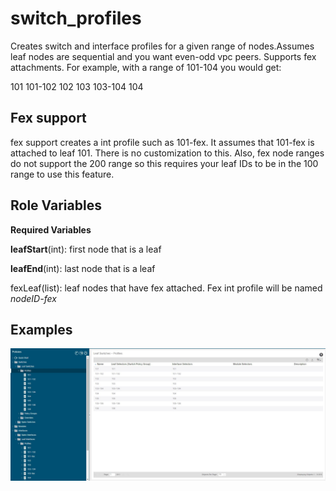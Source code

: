 switch_profiles
=========

Creates switch and interface profiles for a given range of nodes.Assumes leaf nodes are sequential and you want even-odd vpc peers.  Supports fex attachments.  For example, with a range of 101-104 you would get:

101
101-102
102
103
103-104
104

## Fex support
fex support creates a int profile such as 101-fex.  It assumes that 101-fex is attached to leaf 101.  There is no customization to this.  Also, fex node ranges do not support the 200 range so this requires your leaf IDs to be in the 100 range to use this feature.


Role Variables
--------------

**Required Variables**

**leafStart**(int): first node that is a leaf

**leafEnd**(int): last node that is a leaf

fexLeaf(list): leaf nodes that have fex attached.  Fex int profile will be named *nodeID-fex*

## Examples

![switch profiles](/images/switch_profiles.JPG)
